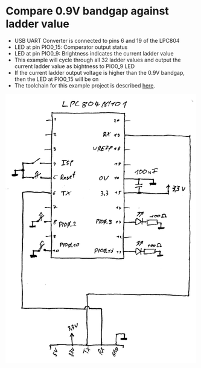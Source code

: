 # Compare 0.9V bandgap against ladder value

 * USB UART Converter is connected to pins 6 and 19 of the LPC804
 * LED at pin PIO0_15: Comperator output status
 * LED at pin PIO0_9: Brightness indicates the current ladder value 
 * This example will cycle through all 32 ladder values and output the current ladder value as bightness to PIO0_9 LED
 * If the current ladder output voltage is higher than the 0.9V bandgap, then the LED at PIO0_15 will be on
 * The toolchain for this example project is described
[here](https://drolliblog.wordpress.com/2019/10/04/nxp-lpc804-toolchain-and-blink-project/).

![lpc804_blink_schematic.png](../blink/lpc804_blink_schematic.png)


